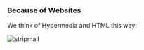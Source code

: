 ### Because of Websites
We think of Hypermedia and HTML this way:

![stripmall](https://dl.dropboxusercontent.com/u/1795753/images/oceanside.jpg)
